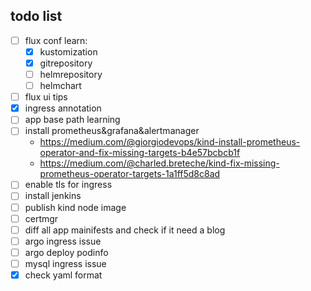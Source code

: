 ## todo list

- [ ] flux conf learn:
  - [x] kustomization
  - [x] gitrepository
  - [ ] helmrepository
  - [ ] helmchart
- [ ] flux ui tips
- [x] ingress annotation
- [ ] app base path learning
- [ ] install prometheus&grafana&alertmanager
    - https://medium.com/@giorgiodevops/kind-install-prometheus-operator-and-fix-missing-targets-b4e57bcbcb1f
    - https://medium.com/@charled.breteche/kind-fix-missing-prometheus-operator-targets-1a1ff5d8c8ad
- [ ] enable tls for ingress
- [ ] install jenkins
- [ ] publish kind node image
- [ ] certmgr
- [ ] diff all app mainifests and check if it need a blog
- [ ] argo ingress issue
- [ ] argo deploy podinfo
- [ ] mysql ingress issue
- [x] check yaml format
